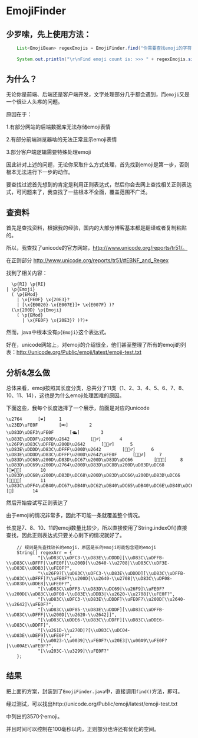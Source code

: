 # EmojiFinder

## 少罗嗦，先上使用方法：
```java
    List<EmojiBean> regexEmojis = EmojiFinder.find("你需要查找emoji的字符串");
    
    System.out.println("\r\nFind emoji count is: >>> " + regexEmojis.size());
```

## 为什么？
无论你是前端、后端还是客户端开发，文字处理部分几乎都会遇到，而`emoji`又是一个很让人头疼的问题。

原因在于：

1.有部分网站的后端数据库无法存储emoji表情

2.有部分前端浏览器啥的无法正常显示emoji表情

3.部分客户端逻辑需要特殊处理emoji

因此针对上述的问题，无论你采取什么方式处理，首先找到emoji是第一步，否则根本无法进行下一步的动作。

要查找过滤首先想到的肯定是利用正则表达式，然后你会去网上查找相关正则表达式，可问题来了，我查找了一些根本不全面，覆盖范围不广泛。

## 查资料

首先是查找资料，根据我的经验，国内的大部分博客基本都是翻译或者复制粘贴的。

所以，我查找了unicode的官方网站，http://www.unicode.org/reports/tr51/。

在正则部分 http://www.unicode.org/reports/tr51/#EBNF_and_Regex
 
找到了相关内容：

```
  \p{RI} \p{RI}
| \p{Emoji} 
  ( \p{EMod} 
    | \x{FE0F} \x{20E3}? 
    | [\x{E0020}-\x{E007E}]+ \x{E007F} )?
  (\x{200D} \p{Emoji} 
    ( \p{EMod}
      | \x{FE0F} \x{20E3}? )?)+
```

然而，java中根本没有`p{Emoji}`这个表达式。

好在，unicode网站上，对emoji的介绍很全，他们甚至整理了所有的emoji的列表：http://unicode.org/Public/emoji/latest/emoji-test.txt

## 分析&怎么做

总体来看，emoji按照其长度分类，总共分了11类（1、2、3、4、5、6、7、8、10、11、14），这也是为什么emoji处理困难的原因。

下面这些，我每个长度选择了一个展示，前面是对应的unicode
```
\u2764		[❤]		1
\u23ED\uFE0F		[⏭️]		2
\uD83D\uDEF3\uFE0F		[🛳️]		3
\uD83E\uDDDF\u200D\u2642		[🧟‍♂]		4
\u26F9\uD83C\uDFFB\u200D\u2642		[⛹🏻‍♂]		5
\uD83E\uDDDD\uD83C\uDFFF\u200D\u2642		[🧝🏿‍♂]		6
\uD83E\uDDDD\uD83C\uDFFF\u200D\u2642\uFE0F		[🧝🏿‍♂️]		7
\uD83D\uDC68\u200D\uD83D\uDC67\u200D\uD83D\uDC66		[👨‍👧‍👦]		8
\uD83D\uDC69\u200D\u2764\u200D\uD83D\uDC8B\u200D\uD83D\uDC68		[👩‍❤‍💋‍👨]		10
\uD83D\uDC68\u200D\uD83D\uDC68\u200D\uD83D\uDC66\u200D\uD83D\uDC66		[👨‍👨‍👦‍👦]		11
\uD83C\uDFF4\uDB40\uDC67\uDB40\uDC62\uDB40\uDC65\uDB40\uDC6E\uDB40\uDC67\uDB40\uDC7F		[🏴󠁧󠁢󠁥󠁮󠁧󠁿]		14

```

然后开始尝试写正则表达了

由于emoji的情况非常多，因此不可能一条就覆盖整个情况。

长度是7、8、10、11的emoji数量比较少，所以直接使用了String.indexOf()直接查找，因此正则表达式只要关心剩下的情况就好了。

```
    // 规则是先查找较长的emoji，原因是长的emoji可能包含短的emoji
    String[] regexArr = {
            "[\\uD83C\\uDFC3-\\uD83E\\uDDDD][\\uD83C\\uDFFB-\\uD83C\\uDFFF|\\uFE0F]\\u200D[\\u2640-\\u2708|\\uD83C\\uDF3E-\\uD83E\\uDDB3]\\uFE0F?",
            "\\u26F9?[\\uD83C\\uDFC3-\\uD83E\\uDDDD][\\uD83C\\uDFFB-\\uD83C\\uDFFF]?\\uFE0F?\\u200D[\\u2640-\\u2708|\\uD83C\\uDF08-\\uD83D\\uDDE8]\\uFE0F?",
            "[\\uD83C\\uDFF3-\\uD83D\\uDC69|\\u26F9]\\uFE0F?\\u200D[\\uD83C\\uDF08-\\uD83E\\uDDB3|\\u2620-\\u2708]\\uFE0F?",
            "[\\uD83C\\uDFC3-\\uD83E\\uDDDF]\\uFE0F?\\u200D[\\u2640-\\u2642]\\uFE0F?",
            "[\\uD83C\\uDF85-\\uD83E\\uDDDF][\\uD83C\\uDFFB-\\uD83C\\uDFFF|\\u200D[\\u2620-\\u2642]]",
            "[\\uD83C\\uDDE6-\\uD83C\\uDDFF][\\uD83C\\uDDE6-\\uD83C\\uDDFF]",
            "[\\u261D-\\u270D]?[\\uD83C\\uDC04-\\uD83E\\uDEF9]\\uFE0F?",
            "[\\u0023-\\u0039]\\uFE0F?\\u20E3|\\u00A9\\uFE0F?|\\u00AE\\uFE0F?",
            "[\\u203C-\\u3299]\\uFE0F?"
    };
```

## 结果
把上面的方案，封装到了`EmojiFinder.java`中，直接调用`find()`方法，即可。

经过测试，可以找出http://unicode.org/Public/emoji/latest/emoji-test.txt

中列出的3570个emoji。

并且时间可以控制在100毫秒以内，正则部分也许还有优化的空间。